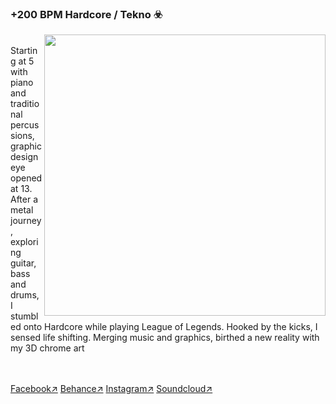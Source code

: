 ### +200 BPM Hardcore / Tekno ☣️ 
<a href="https://www.instagram.com/bayremlikebayrem/" target="_blank"><img src="https://i.imgur.com/eKy5y6d.png" width=450 align="right"/></a>
<p align="left">
</br>
Starting at 5 with piano and traditional percussions, graphic design eye opened at 13. After a metal journey, exploring guitar, bass and drums, I stumbled onto Hardcore while playing League of Legends. Hooked by the kicks, I sensed life shifting. Merging music and graphics, birthed a new reality with my 3D chrome art</p></br>
</br>
<a href="https://www.facebook.com/HHHHHHHHHHHHHHHHHHHHHHHHHHHHHHHHHHHHHHHHHHHHHHHHXD/" target=”_blank”>Facebook↗</a>
<a href="https://behance.net/bayremtrabelsi" target=”_blank”>Behance↗</a>
<a href="https://www.instagram.com/bayremlikebayrem/" target=”_blank”>Instagram↗</a>
<a href="https://soundcloud.com/exod_starz" target=”_blank”>Soundcloud↗</a>

